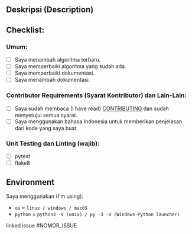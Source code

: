 ## Deskripsi (Description)

<!-- Deskripsikan tentang perubahan yang kamu berikan. -->

## Checklist:

### Umum:

<!-- Checklist semua perubahan yang sesuai. -->

- [ ] Saya menambah algoritma terbaru.
- [ ] Saya memperbaiki algoritma yang sudah ada.
- [ ] Saya memperbaiki dokumentasi.
- [ ] Saya menambah dokumentasi.

### Contributor Requirements (Syarat Kontributor) dan Lain-Lain:

<!-- Checklist semua perubahan yang sesuai. Wajib checklist opsi pertama. -->

- [ ] Saya sudah membaca (I have read) [CONTRIBUTING](https://github.com/bellshade/OpenSeries/blob/main/CONTRIBUTING.md) dan sudah menyetujui semua syarat.
- [ ] Saya menggunakan bahasa Indonesia untuk memberikan penjelasan dari kode yang saya buat.

### Unit Testing dan Linting (wajib):

<!-- Checklist unit tester / linter yang sesuai. -->

- [ ] pytest
- [ ] flake8

## Environment

Saya menggunakan (I'm using):

<!-- Ganti sesuai yang digunakan. -->

- `os` = `linux / windows / macOS`
- `python` = `python3 -V (unix) / py -3 -V (Windows-Python launcher)`
<!-- Kami menggunakan Python versi 3 dan tidak menyarankan untuk menggunakan Python 2. -->

<!-- Jika ada gagal pada salah satu test, kami akan mengeceknya kembali. -->
<!-- If there is a failure in one of the tests, we will check it again. -->

linked issue #NOMOR_ISSUE <!--contoh #1-->
